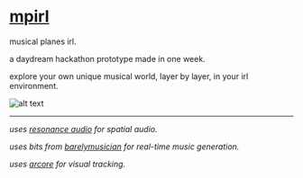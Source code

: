 # [mpirl](https://github.com/anokta/mpirl/releases/tag/v0.1)
musical planes irl.

a daydream hackathon prototype made in one week.

explore your own unique musical world, layer by layer, in your irl environment.

![alt text](https://github.com/anokta/mpirl/raw/master/mpirl.gif)

---

_uses [resonance audio](https://github.com/resonance-audio) for spatial audio._

_uses bits from [barelymusician](https://github.com/anokta/barelyMusician) for real-time music generation._

_uses [arcore](https://github.com/google-ar) for visual tracking._
